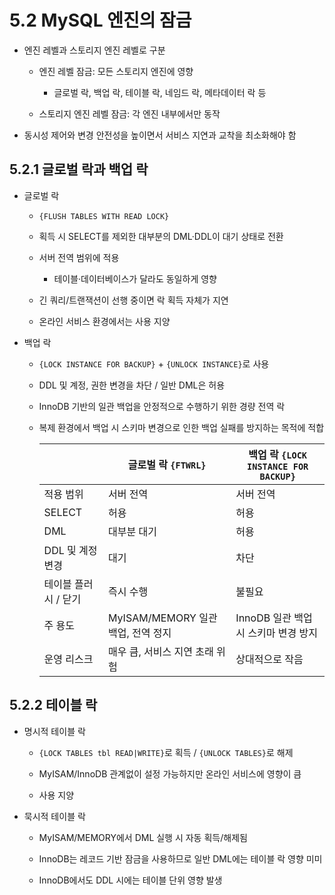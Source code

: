 # 5.2 MySQL 엔진의 잠금

- 엔진 레벨과 스토리지 엔진 레벨로 구분  
  
  - 엔진 레벨 잠금: 모든 스토리지 엔진에 영향 
    - 글로벌 락, 백업 락, 테이블 락, 네임드 락, 메타데이터 락 등
  
  - 스토리지 엔진 레벨 잠금: 각 엔진 내부에서만 동작  

- 동시성 제어와 변경 안전성을 높이면서 서비스 지연과 교착을 최소화해야 함



## 5.2.1 글로벌 락과 백업 락

- 글로벌 락  
  
  - `{FLUSH TABLES WITH READ LOCK}`
  
  - 획득 시 SELECT를 제외한 대부분의 DML·DDL이 대기 상태로 전환
  
  - 서버 전역 범위에 적용
    - 테이블·데이터베이스가 달라도 동일하게 영향
  
  - 긴 쿼리/트랜잭션이 선행 중이면 락 획득 자체가 지연
  
  - 온라인 서비스 환경에서는 사용 지양

- 백업 락  
  
  - `{LOCK INSTANCE FOR BACKUP}` + `{UNLOCK INSTANCE}`로 사용
  
  - DDL 및 계정, 권한 변경을 차단 / 일반 DML은 허용 
  
  - InnoDB 기반의 일관 백업을 안정적으로 수행하기 위한 경량 전역 락
  
  - 복제 환경에서 백업 시 스키마 변경으로 인한 백업 실패를 방지하는 목적에 적합


    || 글로벌 락 `{FTWRL}` | 백업 락 `{LOCK INSTANCE FOR BACKUP}` |
    |---|---|---|
    | 적용 범위 | 서버 전역 | 서버 전역 |
    | SELECT | 허용 | 허용 |
    | DML | 대부분 대기 | 허용 |
    | DDL 및 계정 변경 | 대기 | 차단 |
    | 테이블 플러시 / 닫기 | 즉시 수행 | 불필요 |
    | 주 용도 | MyISAM/MEMORY 일관 백업, 전역 정지 | InnoDB 일관 백업 시 스키마 변경 방지 |
    | 운영 리스크 | 매우 큼, 서비스 지연 초래 위험 | 상대적으로 작음 |



## 5.2.2 테이블 락

- 명시적 테이블 락  
  
  - `{LOCK TABLES tbl READ|WRITE}`로 획득 / `{UNLOCK TABLES}`로 해제
  
  - MyISAM/InnoDB 관계없이 설정 가능하지만 온라인 서비스에 영향이 큼
  
  - 사용 지양

- 묵시적 테이블 락  
  
  - MyISAM/MEMORY에서 DML 실행 시 자동 획득/해제됨  
  
  - InnoDB는 레코드 기반 잠금을 사용하므로 일반 DML에는 테이블 락 영향 미미
  
  - InnoDB에서도 DDL 시에는 테이블 단위 영향 발생

